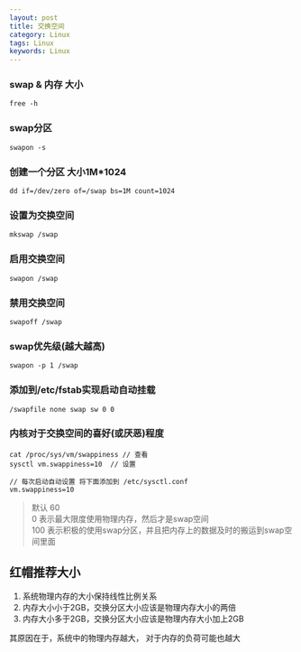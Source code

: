 ```yaml
---
layout: post
title: 交换空间
category: Linux
tags: Linux
keywords: Linux
---  
```


### swap & 内存 大小  
    free -h  
    
### swap分区  
    swapon -s  
    
### 创建一个分区 大小1M*1024  
    dd if=/dev/zero of=/swap bs=1M count=1024

### 设置为交换空间  
    mkswap /swap    
    
### 启用交换空间  
    swapon /swap    
    
### 禁用交换空间  
    swapoff /swap  
    
### swap优先级(越大越高)  
    swapon -p 1 /swap    
    
### 添加到/etc/fstab实现启动自动挂载  
    /swapfile none swap sw 0 0
    
### 内核对于交换空间的喜好(或厌恶)程度  
    cat /proc/sys/vm/swappiness // 查看   
    sysctl vm.swappiness=10  // 设置  
    
    // 每次启动自动设置 将下面添加到 /etc/sysctl.conf  
    vm.swappiness=10  

> 默认 60      
> 0 表示最大限度使用物理内存，然后才是swap空间  
> 100 表示积极的使用swap分区，并且把内存上的数据及时的搬运到swap空间里面  

## 红帽推荐大小  
1. 系统物理内存的大小保持线性比例关系  
2. 内存大小小于2GB，交换分区大小应该是物理内存大小的两倍  
3. 内存大小多于2GB，交换分区大小应该是物理内存大小加上2GB  

其原因在于，系统中的物理内存越大， 对于内存的负荷可能也越大  

